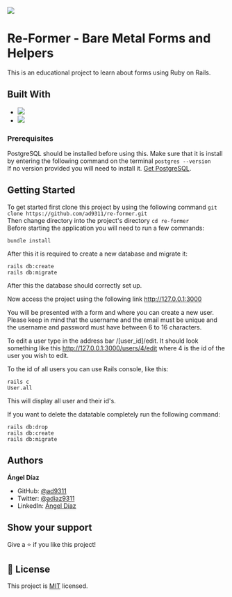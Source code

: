 ![](https://img.shields.io/badge/Microverse-blueviolet)

# Re-Former - Bare Metal Forms and Helpers

This is an educational project to learn about forms using Ruby on Rails.

## Built With

- ![](<https://img.shields.io/badge/-Ruby on Rails-rgb(199%2C%2032%2C%2039)?style=plastic&logo=ruby>)
- ![](<https://img.shields.io/badge/-PostgreSQL-rgb(10%2C%2032%2C%2039)?style=plastic&logo=postgresql>)

### Prerequisites

PostgreSQL should be installed before using this. Make sure that it is install by entering the following command on the terminal `postgres --version`</br>
If no version provided you will need to install it. [Get PostgreSQL](https://www.postgresql.org/download/).

## Getting Started

To get started first clone this project by using the following command `git clone https://github.com/ad9311/re-former.git`</br>
Then change directory into the project's directory `cd re-former`</br>
Before starting the application you will need to run a few commands:</br>

```
bundle install
```

After this it is required to create a new database and migrate it:

```
rails db:create
rails db:migrate
```

After this the database should correctly set up.

Now access the project using the following link http://127.0.0.1:3000</br>

You will be presented with a form and where you can create a new user. Please keep in mind that the username and the email must be unique and the username and password must have between 6 to 16 characters.</br>

To edit a user type in the address bar /[user_id]/edit. It should look something like this http://127.0.0.1:3000/users/4/edit where 4 is the id of the user you wish to edit.</br>

To the id of all users you can use Rails console, like this:

```
rails c
User.all
```

This will display all user and their id's.</br>

If you want to delete the datatable completely run the following command:

```
rails db:drop
rails db:create
rails db:migrate
```
## Authors

**Ángel Díaz**

- GitHub: [@ad9311](https://github.com/ad9311)
- Twitter: [@adiaz9311](https://twitter.com/adiaz9311)
- LinkedIn: [Ángel Díaz](https://www.linkedin.com/in/ad9311/)

## Show your support

Give a ⭐️ if you like this project!

## 📝 License

This project is [MIT](./LICENSE) licensed.